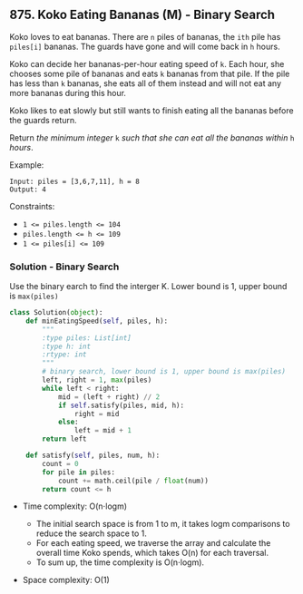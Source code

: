 ## 875. Koko Eating Bananas (M) - Binary Search

Koko loves to eat bananas. There are `n` piles of bananas, the `ith` pile has `piles[i]` bananas. The guards have gone and will come back in `h` hours.

Koko can decide her bananas-per-hour eating speed of `k`. Each hour, she chooses some pile of bananas and eats `k` bananas from that pile. If the pile has less than `k` bananas, she eats all of them instead and will not eat any more bananas during this hour.

Koko likes to eat slowly but still wants to finish eating all the bananas before the guards return.

Return *the minimum integer* `k` *such that she can eat all the bananas within* `h` *hours*.

Example:

```
Input: piles = [3,6,7,11], h = 8
Output: 4
```

Constraints:

- `1 <= piles.length <= 104`
- `piles.length <= h <= 109`
- `1 <= piles[i] <= 109`

### Solution - Binary Search

Use the binary earch to find the interger K. Lower bound is 1, upper bound is `max(piles)`

```python
class Solution(object):
    def minEatingSpeed(self, piles, h):
        """
        :type piles: List[int]
        :type h: int
        :rtype: int
        """
        # binary search, lower bound is 1, upper bound is max(piles)
        left, right = 1, max(piles)
        while left < right:
            mid = (left + right) // 2
            if self.satisfy(piles, mid, h):
                right = mid
            else:
                left = mid + 1 
        return left

    def satisfy(self, piles, num, h):
        count = 0
        for pile in piles:
            count += math.ceil(pile / float(num))
        return count <= h
```

- Time complexity: O(n⋅log⁡m)
  - The initial search space is from 1 to m, it takes log⁡m comparisons to reduce the search space to 1.
  - For each eating speed, we traverse the array and calculate the overall time Koko spends, which takes O(n) for each traversal.
  - To sum up, the time complexity is O(n⋅log⁡m).

- Space complexity: O(1)
